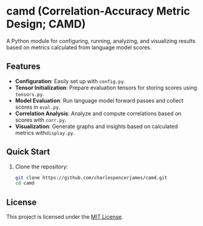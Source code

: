 # camd (Correlation-Accuracy Metric Design; CAMD)

A Python module for configuring, running, analyzing, and visualizing results 
based on metrics calculated from language model scores.

## Features
- **Configuration**: Easily set up with `config.py`.
- **Tensor Initialization**: Prepare evaluation tensors for storing scores using `tensors.py`.
- **Model Evaluation**: Run language model forward passes and collect scores in `eval.py`.
- **Correlation Analysis**: Analyze and compute correlations based on scores with `corr.py`.
- **Visualization**: Generate graphs and insights based on calculated metrics with`display.py`.

## Quick Start

1. Clone the repository:
   ```bash
   git clone https://github.com/charlespencerjames/camd.git
   cd camd

## License
This project is licensed under the [MIT License](LICENSE).
